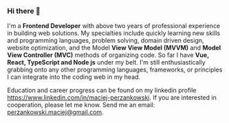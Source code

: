 ### Hi there 👋

I'm a **Frontend Developer** with above two years of professional experience in building web solutions.
My specialties include quickly learning new skills and programming languages, problem solving, domain driven design, website optimization, and the Model **View View Model (MVVM)** and **Model View Controller (MVC)** methods of organizing code. So far I have **Vue, React, TypeScript and Node js** under my belt. I'm still enthusiastically grabbing onto any other programming languages, frameworks, or principles I can integrate into the coding web in my head.

Education and career progress can be found on my linkedin profile https://www.linkedin.com/in/maciej-perzankowski. If you are interested in cooperation, please let me know. Send me an email: perzankowski.maciej@gmail.com.
